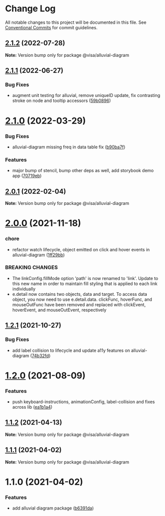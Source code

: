 # Change Log

All notable changes to this project will be documented in this file.
See [Conventional Commits](https://conventionalcommits.org) for commit guidelines.

## [2.1.2](https://github.com/visa/visa-chart-components/compare/@visa/alluvial-diagram@2.1.1...@visa/alluvial-diagram@2.1.2) (2022-07-28)

**Note:** Version bump only for package @visa/alluvial-diagram





## [2.1.1](https://github.com/visa/visa-chart-components/compare/@visa/alluvial-diagram@2.1.0...@visa/alluvial-diagram@2.1.1) (2022-06-27)


### Bug Fixes

* augment unit testing for alluvial, remove uniqueID update, fix contrasting stroke on node and tooltip accessors ([59b0896](https://github.com/visa/visa-chart-components/commit/59b0896756782527801bb7e5c30d9ff6114fc6cd))





# [2.1.0](https://github.com/visa/visa-chart-components/compare/@visa/alluvial-diagram@2.0.1...@visa/alluvial-diagram@2.1.0) (2022-03-29)


### Bug Fixes

* alluvial-diagram missing freq in data table fix ([b90ba7f](https://github.com/visa/visa-chart-components/commit/b90ba7f95a0e387f5018381b1de6b34c3dc95f3f))


### Features

* major bump of stencil, bump other deps as well, add storybook demo app ([70719eb](https://github.com/visa/visa-chart-components/commit/70719ebc7fa59dc169bcc7fea62b238bcfab6418))





## [2.0.1](https://github.com/visa/visa-chart-components/compare/@visa/alluvial-diagram@2.0.0...@visa/alluvial-diagram@2.0.1) (2022-02-04)

**Note:** Version bump only for package @visa/alluvial-diagram





# [2.0.0](https://github.com/visa/visa-chart-components/compare/@visa/alluvial-diagram@1.2.1...@visa/alluvial-diagram@2.0.0) (2021-11-18)


### chore

* refactor watch lifecycle, object emitted on click and hover events in alluvial-diagram ([1ff29bb](https://github.com/visa/visa-chart-components/commit/1ff29bbca83561341506a472990b67568961a7b7))


### BREAKING CHANGES

* The linkConfig.fillMode option 'path' is now renamed to 'link'. Update to this new name in order to maintain fill styling that is applied to each link individually
* e.detail now contains two objects, data and target. To access data object, you now need to use e.detail.data. clickFunc, hoverFunc, and mouseOutFunc have been removed and replaced with clickEvent, hoverEvent, and mouseOutEvent, respectively





## [1.2.1](https://github.com/visa/visa-chart-components/compare/@visa/alluvial-diagram@1.2.0...@visa/alluvial-diagram@1.2.1) (2021-10-27)


### Bug Fixes

* add label collision to lifecycle and update a11y features on alluvial-diagram ([74b32fd](https://github.com/visa/visa-chart-components/commit/74b32fd0c03205d80fae6d65b7645a4f1dfd9849))





# [1.2.0](https://github.com/visa/visa-chart-components/compare/@visa/alluvial-diagram@1.1.2...@visa/alluvial-diagram@1.2.0) (2021-08-09)


### Features

* push keyboard-instructions, animationConfig, label-collision and fixes across lib ([ea1b1a4](https://github.com/visa/visa-chart-components/commit/ea1b1a478b3ea9bcf07e76551a45a9adaaacdb47))





## [1.1.2](https://github.com/visa/visa-chart-components/compare/@visa/alluvial-diagram@1.1.1...@visa/alluvial-diagram@1.1.2) (2021-04-13)

**Note:** Version bump only for package @visa/alluvial-diagram





## [1.1.1](https://github.com/visa/visa-chart-components/compare/@visa/alluvial-diagram@1.1.0...@visa/alluvial-diagram@1.1.1) (2021-04-02)

**Note:** Version bump only for package @visa/alluvial-diagram





# 1.1.0 (2021-04-02)


### Features

* add alluvial diagram package ([b6391da](https://github.com/visa/visa-chart-components/commit/b6391da16a7f2aabd0a0596b3d38994ff456876f))
